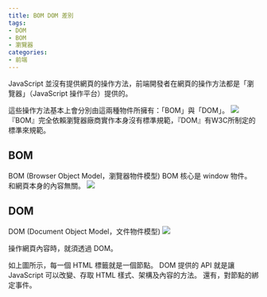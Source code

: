 ```yaml
---
title: BOM DOM 差別
tags:
- DOM
- BOM
- 瀏覽器
categories:
- 前端
---
```


JavaScript 並沒有提供網頁的操作方法，前端開發者在網頁的操作方法都是「瀏覽器」（JavaScript 操作平台）提供的。

這些操作方法基本上會分別由這兩種物件所擁有：「BOM」與「DOM」。
![](https://i.imgur.com/ngwWqwX.png)
『BOM』完全依賴瀏覽器廠商實作本身沒有標準規範，『DOM』有W3C所制定的標準來規範。
## BOM
BOM (Browser Object Model，瀏覽器物件模型)
BOM 核心是 window 物件。
和網頁本身的內容無關。
![](https://i.imgur.com/MrRBxof.png)

## DOM
DOM (Document Object Model，文件物件模型)
![](https://i.imgur.com/naahMeY.png)

操作網頁內容時，就須透過 DOM。

如上圖所示，每一個 HTML 標籤就是一個節點。
DOM 提供的 API 就是讓 JavaScript 可以改變、存取 HTML 樣式、架構及內容的方法。
還有，對節點的綁定事件。

